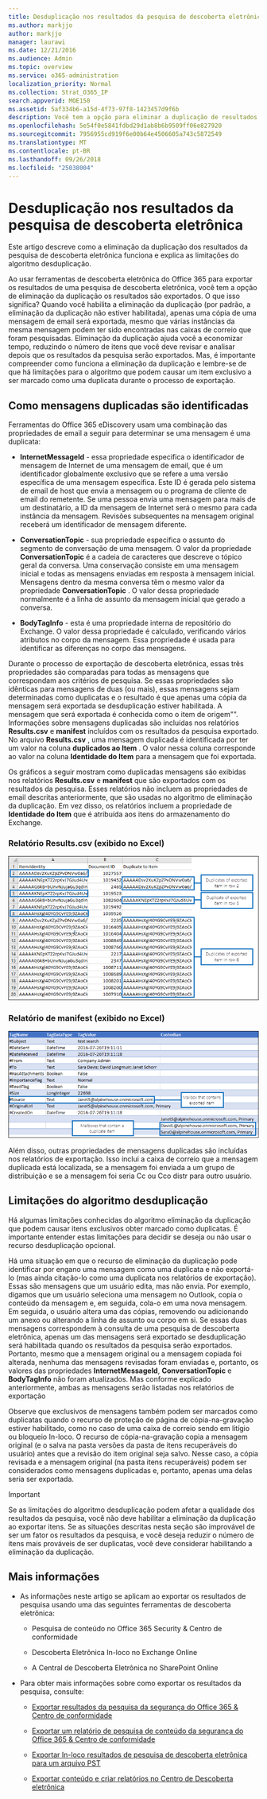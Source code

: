 ```yaml
---
title: Desduplicação nos resultados da pesquisa de descoberta eletrônica
ms.author: markjjo
author: markjjo
manager: laurawi
ms.date: 12/21/2016
ms.audience: Admin
ms.topic: overview
ms.service: o365-administration
localization_priority: Normal
ms.collection: Strat_O365_IP
search.appverid: MOE150
ms.assetid: 5af334b6-a15d-4f73-97f8-1423457d9f6b
description: Você tem a opção para eliminar a duplicação de resultados de pesquisa de descoberta eletrônica que são exportados para que apenas uma cópia de uma mensagem de email será exportada, mesmo que várias instâncias da mesma mensagem podem ter sido encontradas em caixas de correio diferentes.
ms.openlocfilehash: 5e54f0e5841fdbd29d1ab8b6b9509ff06e827920
ms.sourcegitcommit: 7956955cd919f6e00b64e4506605a743c5872549
ms.translationtype: MT
ms.contentlocale: pt-BR
ms.lasthandoff: 09/26/2018
ms.locfileid: "25038004"
---
```

# <a name="de-duplication-in-ediscovery-search-results"></a>Desduplicação nos resultados da pesquisa de descoberta eletrônica

Este artigo descreve como a eliminação da duplicação dos resultados da pesquisa de descoberta eletrônica funciona e explica as limitações do algoritmo desduplicação.
  
Ao usar ferramentas de descoberta eletrônica do Office 365 para exportar os resultados de uma pesquisa de descoberta eletrônica, você tem a opção de eliminação da duplicação os resultados são exportados. O que isso significa? Quando você habilita a eliminação da duplicação (por padrão, a eliminação da duplicação não estiver habilitada), apenas uma cópia de uma mensagem de email será exportada, mesmo que várias instâncias da mesma mensagem podem ter sido encontradas nas caixas de correio que foram pesquisadas. Eliminação da duplicação ajuda você a economizar tempo, reduzindo o número de itens que você deve revisar e analisar depois que os resultados da pesquisa serão exportados. Mas, é importante compreender como funciona a eliminação da duplicação e lembre-se de que há limitações para o algoritmo que podem causar um item exclusivo a ser marcado como uma duplicata durante o processo de exportação.
  
## <a name="how-duplicate-messages-are-identified"></a>Como mensagens duplicadas são identificadas

Ferramentas do Office 365 eDiscovery usam uma combinação das propriedades de email a seguir para determinar se uma mensagem é uma duplicata:
  
- **InternetMessageId** - essa propriedade especifica o identificador de mensagem de Internet de uma mensagem de email, que é um identificador globalmente exclusivo que se refere a uma versão específica de uma mensagem específica. Este ID é gerada pelo sistema de email de host que envia a mensagem ou o programa de cliente de email do remetente. Se uma pessoa envia uma mensagem para mais de um destinatário, a ID da mensagem de Internet será o mesmo para cada instância da mensagem. Revisões subsequentes na mensagem original receberá um identificador de mensagem diferente. 
    
- **ConversationTopic** - sua propriedade especifica o assunto do segmento de conversação de uma mensagem. O valor da propriedade **ConversationTopic** é a cadeia de caracteres que descreve o tópico geral da conversa. Uma conservação consiste em uma mensagem inicial e todas as mensagens enviadas em resposta à mensagem inicial. Mensagens dentro da mesma conversa têm o mesmo valor da propriedade **ConversationTopic** . O valor dessa propriedade normalmente é a linha de assunto da mensagem inicial que gerado a conversa. 
    
- **BodyTagInfo** - esta é uma propriedade interna de repositório do Exchange. O valor dessa propriedade é calculado, verificando vários atributos no corpo da mensagem. Essa propriedade é usada para identificar as diferenças no corpo das mensagens. 
    
Durante o processo de exportação de descoberta eletrônica, essas três propriedades são comparadas para todas as mensagens que correspondam aos critérios de pesquisa. Se essas propriedades são idênticas para mensagens de duas (ou mais), essas mensagens sejam determinadas como duplicatas e o resultado é que apenas uma cópia da mensagem será exportada se desduplicação estiver habilitada. A mensagem que será exportada é conhecida como o item de origem"". Informações sobre mensagens duplicadas são incluídas nos relatórios **Results.csv** e **manifest** incluídos com os resultados da pesquisa exportado. No arquivo **Results.csv** , uma mensagem duplicada é identificada por ter um valor na coluna **duplicados ao Item** . O valor nessa coluna corresponde ao valor na coluna **Identidade do Item** para a mensagem que foi exportada. 
  
Os gráficos a seguir mostram como duplicadas mensagens são exibidas nos relatórios **Results.csv** e **manifest** que são exportados com os resultados da pesquisa. Esses relatórios não incluem as propriedades de email descritas anteriormente, que são usadas no algoritmo de eliminação da duplicação. Em vez disso, os relatórios incluem a propriedade de **Identidade do Item** que é atribuída aos itens do armazenamento do Exchange. 
  
 ### <a name="resultscsv-report-viewed-in-excel"></a>Relatório Results.csv (exibido no Excel)
  
![Exibindo informações sobre itens duplicados no relatório Results.csv](media/e3d64004-3b91-4cba-b6f3-934b46cbdcdb.png)
  
 ### <a name="manifestxml-report-viewed-in-excel"></a>Relatório de manifest (exibido no Excel)
  
![Exibindo informações sobre itens duplicados no relatório manifest](media/69aa4786-9883-46ff-bcae-b35e0daf4a6d.png)
  
Além disso, outras propriedades de mensagens duplicadas são incluídas nos relatórios de exportação. Isso inclui a caixa de correio que a mensagem duplicada está localizada, se a mensagem foi enviada a um grupo de distribuição e se a mensagem foi seria Cc ou Cco distr para outro usuário.
  
## <a name="limitations-of-the-de-duplication-algorithm"></a>Limitações do algoritmo desduplicação

Há algumas limitações conhecidas do algoritmo eliminação da duplicação que podem causar itens exclusivos obter marcado como duplicatas. É importante entender estas limitações para decidir se deseja ou não usar o recurso desduplicação opcional.
  
Há uma situação em que o recurso de eliminação da duplicação pode identificar por engano uma mensagem como uma duplicata e não exportá-lo (mas ainda citação-lo como uma duplicata nos relatórios de exportação). Essas são mensagens que um usuário edita, mas não envia. Por exemplo, digamos que um usuário seleciona uma mensagem no Outlook, copia o conteúdo da mensagem e, em seguida, cola-o em uma nova mensagem. Em seguida, o usuário altera uma das cópias, removendo ou adicionando um anexo ou alterando a linha de assunto ou corpo em si. Se essas duas mensagens correspondem à consulta de uma pesquisa de descoberta eletrônica, apenas um das mensagens será exportado se desduplicação será habilitada quando os resultados da pesquisa serão exportados. Portanto, mesmo que a mensagem original ou a mensagem copiada foi alterada, nenhuma das mensagens revisadas foram enviadas e, portanto, os valores das propriedades **InternetMessageId**, **ConversationTopic** e **BodyTagInfo** não foram atualizados. Mas conforme explicado anteriormente, ambas as mensagens serão listadas nos relatórios de exportação 
  
Observe que exclusivos de mensagens também podem ser marcados como duplicatas quando o recurso de proteção de página de cópia-na-gravação estiver habilitado, como no caso de uma caixa de correio sendo em litígio ou bloqueio In-loco. O recurso de cópia-na-gravação copia a mensagem original (e o salva na pasta versões da pasta de itens recuperáveis do usuário) antes que a revisão do item original seja salvo. Nesse caso, a cópia revisada e a mensagem original (na pasta itens recuperáveis) podem ser considerados como mensagens duplicadas e, portanto, apenas uma delas seria ser exportada.
  
> [!IMPORTANT]
> Se as limitações do algoritmo desduplicação podem afetar a qualidade dos resultados da pesquisa, você não deve habilitar a eliminação da duplicação ao exportar itens. Se as situações descritas nesta seção são improvável de ser um fator os resultados da pesquisa, e você deseja reduzir o número de itens mais prováveis de ser duplicatas, você deve considerar habilitando a eliminação da duplicação. 
  
## <a name="more-information"></a>Mais informações

- As informações neste artigo se aplicam ao exportar os resultados de pesquisa usando uma das seguintes ferramentas de descoberta eletrônica:
    
  - Pesquisa de conteúdo no Office 365 Security &amp; Centro de conformidade
    
  - Descoberta Eletrônica In-loco no Exchange Online
    
  - A Central de Descoberta Eletrônica no SharePoint Online
    
- Para obter mais informações sobre como exportar os resultados da pesquisa, consulte:
    
  - [Exportar resultados da pesquisa da segurança do Office 365 &amp; Centro de conformidade](export-search-results.md)
    
  - [Exportar um relatório de pesquisa de conteúdo da segurança do Office 365 &amp; Centro de conformidade](export-a-content-search-report.md)
    
  - [Exportar In-loco resultados de pesquisa de descoberta eletrônica para um arquivo PST](https://go.microsoft.com/fwlink/p/?linkid=832671)
    
  - [Exportar conteúdo e criar relatórios no Centro de Descoberta eletrônica](https://support.office.com/article/7b2ea190-5f9b-4876-86e5-4440354c381a)
